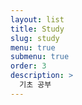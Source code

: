 ```yaml
---
layout: list
title: Study
slug: study
menu: true
submenu: true
order: 3
description: >
  기초 공부
---
```

